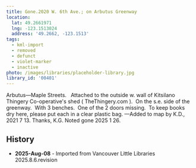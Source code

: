 ```yaml
---
title: Gone.2020 W. 6th Ave.; on Arbutus Greenway
location:
  lat: 49.2661971
  lng: -123.1513024
  address: '49.2662, -123.1513'
tags:
  - kml-import
  - removed
  - defunct
  - violet-marker
  - inactive
photo: /images/libraries/placeholder-library.jpg
library_id: '00401'
---
```

Arbutus—Maple Streets.  
Attached to the outside w. wall of 
Kitsilano Thingery Co-operative's shed 
( TheThingery.com ).  On the s.e. side of the greenway.  With 3 benches.  One of the 2 doors missing.  To keep books dry here, please put each in a clear plastic bag.
—Added to map by K.D., 2021 7 13. Thanks, K.G.
Noted gone 2025 1 26.

## History
- **2025-Aug-08** - Imported from Vancouver Little Libraries 2025.8.6.revision
